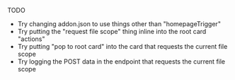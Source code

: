 TODO
- Try changing addon.json to use things other than "homepageTrigger"
- Try putting the "request file scope" thing inline into the root card "actions"
- Try putting "pop to root card" into the card that requests the current file scope
- Try logging the POST data in the endpoint that requests the current file scope
